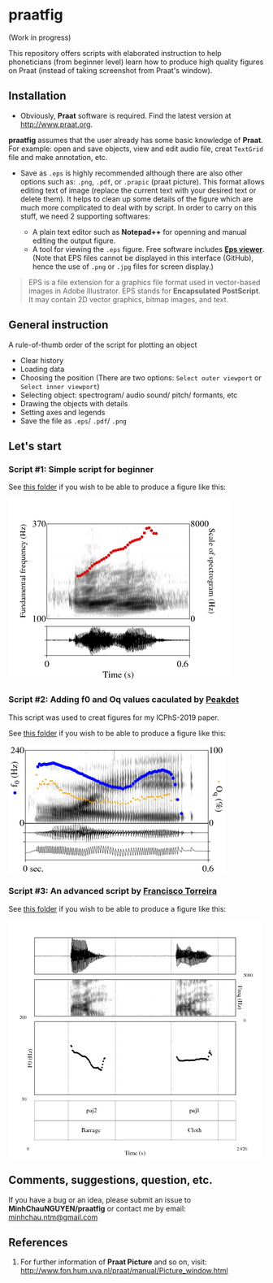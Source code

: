 # praatfig
(Work in progress)

This repository offers scripts with elaborated instruction to help phoneticians (from beginner level) learn how to produce high quality figures on Praat (instead of taking screenshot from Praat's window). 

## Installation
- Obviously, **Praat** software is required. Find the latest version at http://www.praat.org. 

**praatfig** assumes that the user already has some basic knowledge of **Praat**. For example: open and save objects, view and edit audio file, creat `TextGrid` file and make annotation, etc.

- Save as `.eps` is highly recommended although there are also other options such as:  `.png`, `.pdf`, or `.prapic` (praat picture). This format allows editing text of image (replace the current text with your desired text or delete them). It helps to clean up some details of the figure which are much more complicated to deal with by script. In order to carry on this stuff, we need 2 supporting softwares: 

  - A plain text editor such as **Notepad++** for openning and manual editing the output figure.
  - A tool for viewing the `.eps` figure. Free software includes [**Eps viewer**](https://epsviewer.org/). (Note that EPS files cannot be displayed in this interface (GitHub), hence the use of `.png` or `.jpg` files for screen display.)

> EPS is a file extension for a graphics file format used in vector-based images in Adobe Illustrator. EPS stands for 
**Encapsulated PostScript**. It may contain 2D vector graphics, bitmap images, and text. 


## General instruction

A rule-of-thumb order of the script for plotting an object 
- Clear history
- Loading data
- Choosing the position (There are two options: `Select outer viewport` or `Select inner viewport`) 
- Selecting object: spectrogram/ audio sound/ pitch/ formants, etc
- Drawing the objects with details
- Setting axes and legends
- Save the file as `.eps`/ `.pdf`/ `.png`


## Let's start

### Script #1: Simple script for beginner 
See [this folder](https://github.com/MinhChauNGUYEN/praatfig/tree/master/Script1_Beginner) if you wish to be able to produce a figure like this:

 <img src="praatfig1.png">


### Script #2: Adding f0 and Oq values caculated by [Peakdet](https://github.com/alexis-michaud/egg/tree/master/peakdet_inter)
This script was used to creat figures for my ICPhS-2019 paper. 

See [this folder](https://github.com/MinhChauNGUYEN/praatfig/tree/master/Script2_Drawingf0-Oq) if you wish to be able to produce a figure like this:

 <img src="praatfig2.png"> 

### Script #3: An advanced script by [Francisco Torreira](http://cgussenhoven.ruhosting.nl/wordpress/wp-content/uploads/2018/01/byCourtesy_Francisco_Torreira.txt)
See [this folder](https://github.com/MinhChauNGUYEN/praatfig/tree/master/Script3_DrawObjects_byFranciscoTorreira) if you wish to be able to produce a figure like this:

 <img src="praatfig3.png">


## Comments, suggestions, question, etc.
If you have a bug or an idea, please submit an issue to **MinhChauNGUYEN/praatfig** or contact me by email: minhchau.ntm@gmail.com 

## References
1. For further information of **Praat Picture** and so on, visit: http://www.fon.hum.uva.nl/praat/manual/Picture_window.html
